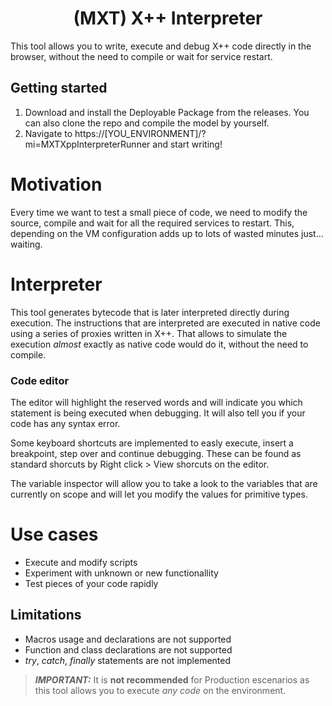 <h1 align="center">(MXT) X++ Interpreter</h1>

This tool allows you to write, execute and debug X++ code directly in the browser, without the need to compile or wait for service restart.

## Getting started
1. Download and install the Deployable Package from the releases. You can also clone the repo and compile the model by yourself.
2. Navigate to https://[YOU_ENVIRONMENT]/?mi=MXTXppInterpreterRunner and start writing!

# Motivation
Every time we want to test a small piece of code, we need to modify the source, compile and wait for all the required services to restart. This, depending on the VM configuration adds up to lots of wasted minutes just... waiting.

# Interpreter
This tool generates bytecode that is later interpreted directly during execution. The instructions that are interpreted are executed in native code using a series of proxies written in X++. That allows to simulate the execution *almost* exactly as native code would do it, without the need to compile.

### Code editor
<p>The editor will highlight the reserved words and will indicate you which statement is being executed when debugging. It will also tell you if your code has any syntax error.</p>
<p>Some keyboard shortcuts are implemented to easly execute, insert a breakpoint, step over and continue debugging. These can be found as standard shorcuts by Right click > View shorcuts on the editor.</p>

<p>The variable inspector will allow you to take a look to the variables that are currently on scope and will let you modify the values for primitive types.</p>

# Use cases
* Execute and modify scripts
* Experiment with unknown or new functionallity
* Test pieces of your code rapidly

## Limitations
* Macros usage and declarations are not supported
* Function and class declarations are not supported
* *try*, *catch*, *finally* statements are not implemented

 > **_IMPORTANT:_** It is **not recommended** for Production escenarios as this tool allows you to execute *any code* on the environment.
